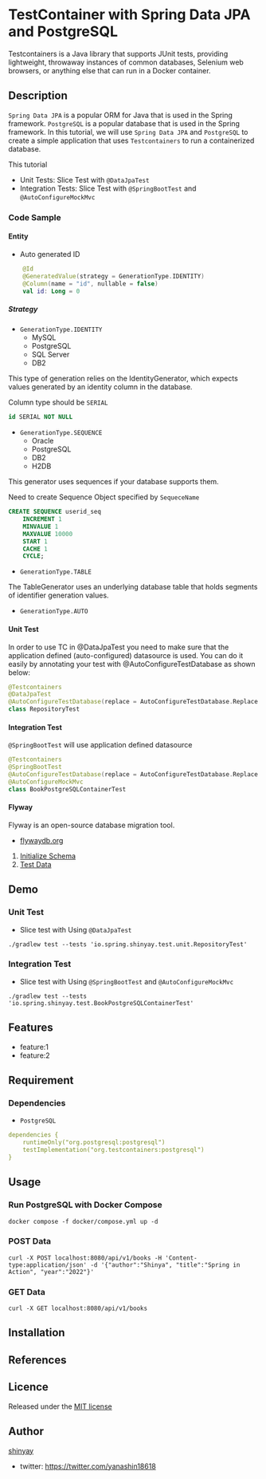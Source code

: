 # TestContainer with Spring Data JPA and PostgreSQL

Testcontainers is a Java library that supports JUnit tests, providing lightweight, throwaway instances of common databases, Selenium web browsers, or anything else that can run in a Docker container.

## Description

`Spring Data JPA` is a popular ORM for Java that is used in the Spring framework.
`PostgreSQL` is a popular database that is used in the Spring framework.
In this tutorial, we will use `Spring Data JPA` and `PostgreSQL` to create a simple application that uses `Testcontainers` to run a containerized database.

This tutorial
- Unit Tests: Slice Test with `@DataJpaTest`
- Integration Tests: Slice Test with `@SpringBootTest` and `@AutoConfigureMockMvc`

### Code Sample

#### Entity

- Auto generated ID

```kotlin
    @Id
    @GeneratedValue(strategy = GenerationType.IDENTITY)
    @Column(name = "id", nullable = false)
    val id: Long = 0
```

##### Strategy

- `GenerationType.IDENTITY`
  - MySQL
  - PostgreSQL
  - SQL Server
  - DB2

This type of generation relies on the IdentityGenerator, which expects values generated by an identity column in the database.

Column type should be `SERIAL`

```sql
id SERIAL NOT NULL
```

- `GenerationType.SEQUENCE`
  - Oracle
  - PostgreSQL
  - DB2
  - H2DB

This generator uses sequences if your database supports them.

Need to create Sequence Object specified by `SequeceName`

```sql
CREATE SEQUENCE userid_seq
    INCREMENT 1
    MINVALUE 1
    MAXVALUE 10000
    START 1
    CACHE 1
    CYCLE;
```

- `GenerationType.TABLE`

The TableGenerator uses an underlying database table that holds segments of identifier generation values.

- `GenerationType.AUTO`

#### Unit Test

In order to use TC in @DataJpaTest you need to make sure that the application defined (auto-configured) datasource is used.
You can do it easily by annotating your test with @AutoConfigureTestDatabase as shown below:

```kotlin
@Testcontainers
@DataJpaTest
@AutoConfigureTestDatabase(replace = AutoConfigureTestDatabase.Replace.NONE)
class RepositoryTest
```

#### Integration Test

`@SpringBootTest` will use application defined datasource

```kotlin
@Testcontainers
@SpringBootTest
@AutoConfigureTestDatabase(replace = AutoConfigureTestDatabase.Replace.NONE)
@AutoConfigureMockMvc
class BookPostgreSQLContainerTest
```

#### Flyway

Flyway is an open-source database migration tool.
- [flywaydb.org](https://flywaydb.org/)

1. [Initialize Schema](src/test/resources/db/migration/V001__init.sql)
2. [Test Data](src/test/resources/db/migration/V002__insert_books.sql)

## Demo

### Unit Test

- Slice test with Using `@DataJpaTest`

```shell
./gradlew test --tests 'io.spring.shinyay.test.unit.RepositoryTest'
```

### Integration Test

- Slice test with Using `@SpringBootTest` and `@AutoConfigureMockMvc`

```shell
./gradlew test --tests 'io.spring.shinyay.test.BookPostgreSQLContainerTest'
```

## Features

- feature:1
- feature:2

## Requirement

### Dependencies

- `PostgreSQL`
```yaml
dependencies {
	runtimeOnly("org.postgresql:postgresql")
	testImplementation("org.testcontainers:postgresql")
}
```

## Usage

### Run PostgreSQL with Docker Compose

```shell
docker compose -f docker/compose.yml up -d
```

### POST Data

```shell
curl -X POST localhost:8080/api/v1/books -H 'Content-type:application/json' -d '{"author":"Shinya", "title":"Spring in Action", "year":"2022"}'
```

### GET Data

```shell
curl -X GET localhost:8080/api/v1/books
```

## Installation

## References

## Licence

Released under the [MIT license](https://gist.githubusercontent.com/shinyay/56e54ee4c0e22db8211e05e70a63247e/raw/34c6fdd50d54aa8e23560c296424aeb61599aa71/LICENSE)

## Author

[shinyay](https://github.com/shinyay)
- twitter: https://twitter.com/yanashin18618
